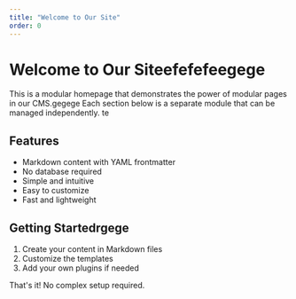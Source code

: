 ```yaml
---
title: "Welcome to Our Site"
order: 0
---
```


# Welcome to Our Siteefefefeegege

This is a modular homepage that demonstrates the power of modular pages in our CMS.gegege
Each section below is a separate module that can be managed independently.
te
## Features

- Markdown content with YAML frontmatter
- No database required
- Simple and intuitive
- Easy to customize
- Fast and lightweight

## Getting Startedrgege

1. Create your content in Markdown files
2. Customize the templates
3. Add your own plugins if needed

That's it! No complex setup required. 